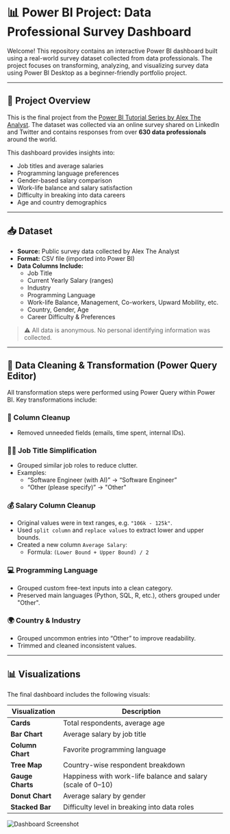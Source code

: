 # 📊 Power BI Project: Data Professional Survey Dashboard

Welcome! This repository contains an interactive Power BI dashboard built using a real-world survey dataset collected from data professionals. The project focuses on transforming, analyzing, and visualizing survey data using Power BI Desktop as a beginner-friendly portfolio project.

---

## 📁 Project Overview

This is the final project from the [Power BI Tutorial Series by Alex The Analyst](https://www.youtube.com/watch?v=pixlHHe_lNQ&list=PLUaB-1hjhk8HqnmK0gQhfmIdCbxwoAoys&index=9). The dataset was collected via an online survey shared on LinkedIn and Twitter and contains responses from over **630 data professionals** around the world.

This dashboard provides insights into:
- Job titles and average salaries
- Programming language preferences
- Gender-based salary comparison
- Work-life balance and salary satisfaction
- Difficulty in breaking into data careers
- Age and country demographics

---

## 📥 Dataset

- **Source:** Public survey data collected by Alex The Analyst
- **Format:** CSV file (imported into Power BI)
- **Data Columns Include:**
  - Job Title
  - Current Yearly Salary (ranges)
  - Industry
  - Programming Language
  - Work-life Balance, Management, Co-workers, Upward Mobility, etc.
  - Country, Gender, Age
  - Career Difficulty & Preferences

> ⚠️ All data is anonymous. No personal identifying information was collected.

---

## 🧹 Data Cleaning & Transformation (Power Query Editor)

All transformation steps were performed using Power Query within Power BI. Key transformations include:

### 🔻 Column Cleanup
- Removed unneeded fields (emails, time spent, internal IDs).

### 🧑‍💼 Job Title Simplification
- Grouped similar job roles to reduce clutter.
- Examples:
  - “Software Engineer (with AI)” → “Software Engineer”
  - “Other (please specify)” → "Other"

### 💰 Salary Column Cleanup
- Original values were in text ranges, e.g. `"106k - 125k"`.
- Used `split column` and `replace values` to extract lower and upper bounds.
- Created a new column `Average Salary`:
  - Formula: `(Lower Bound + Upper Bound) / 2`

### 💻 Programming Language
- Grouped custom free-text inputs into a clean category.
- Preserved main languages (Python, SQL, R, etc.), others grouped under "Other".

### 🌍 Country & Industry
- Grouped uncommon entries into “Other” to improve readability.
- Trimmed and cleaned inconsistent values.

---

## 📊 Visualizations

The final dashboard includes the following visuals:

| Visualization | Description |
|---------------|-------------|
| **Cards** | Total respondents, average age |
| **Bar Chart** | Average salary by job title |
| **Column Chart** | Favorite programming language |
| **Tree Map** | Country-wise respondent breakdown |
| **Gauge Charts** | Happiness with work-life balance and salary (scale of 0–10) |
| **Donut Chart** | Average salary by gender |
| **Stacked Bar** | Difficulty level in breaking into data roles |

![Dashboard Screenshot](images/dashboard.png)

